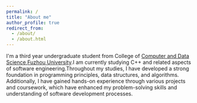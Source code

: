 ```yaml
---
permalink: /
title: "About me"
author_profile: true
redirect_from: 
  - /about/
  - /about.html
---
```


I'm a third year undergraduate student from College of [Computer and Data Science](https://ccds.fzu.edu.cn/index.htm),[Fuzhou University](https://www.fzu.edu.cn/index.htm).I am currently studying C++ and related aspects of software engineering.Throughout my studies, I have developed a strong foundation in programming principles, data structures, and algorithms. Additionally, I have gained hands-on experience through various projects and coursework, which have enhanced my problem-solving skills and understanding of software development processes.
